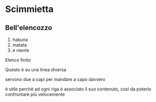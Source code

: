 # Scimmietta
## Bell'elencozzo

1. hakuna
2. matata
3. e niente

Elenco finito

Questo è su una linea diversa

servono due a capi per mandare a capo davvero

é utile perchè ad ogni riga è associato il suo contenuto, così da poterlo confrontare più velocemente
